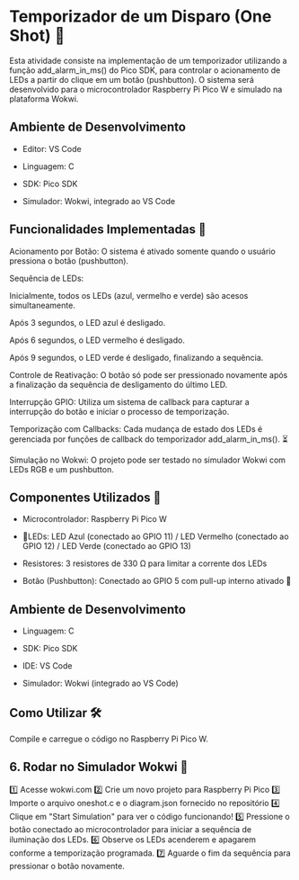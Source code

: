 # Temporizador de um Disparo (One Shot) 🚀
Esta atividade consiste na implementação de um temporizador utilizando a função add_alarm_in_ms() do Pico SDK, para controlar o acionamento de LEDs a partir do clique em um botão (pushbutton). O sistema será desenvolvido para o microcontrolador Raspberry Pi Pico W e simulado na plataforma Wokwi.

## Ambiente de Desenvolvimento

- Editor: VS Code

- Linguagem: C

- SDK: Pico SDK

- Simulador: Wokwi, integrado ao VS Code

## Funcionalidades Implementadas 🔧

Acionamento por Botão: O sistema é ativado somente quando o usuário pressiona o botão (pushbutton).

Sequência de LEDs:

Inicialmente, todos os LEDs (azul, vermelho e verde) são acesos simultaneamente.

Após 3 segundos, o LED azul é desligado.

Após 6 segundos, o LED vermelho é desligado.

Após 9 segundos, o LED verde é desligado, finalizando a sequência.

Controle de Reativação: O botão só pode ser pressionado novamente após a finalização da sequência de desligamento do último LED.

Interrupção GPIO: Utiliza um sistema de callback para capturar a interrupção do botão e iniciar o processo de temporização.

Temporização com Callbacks: Cada mudança de estado dos LEDs é gerenciada por funções de callback do temporizador add_alarm_in_ms(). ⏳

Simulação no Wokwi: O projeto pode ser testado no simulador Wokwi com LEDs RGB e um pushbutton.

## Componentes Utilizados 📌

- Microcontrolador: Raspberry Pi Pico W

- 🚦LEDs: LED Azul (conectado ao GPIO 11) / LED Vermelho (conectado ao GPIO 12) / LED Verde (conectado ao GPIO 13) 

- Resistores: 3 resistores de 330 Ω para limitar a corrente dos LEDs

- Botão (Pushbutton): Conectado ao GPIO 5 com pull-up interno ativado 🔘

## Ambiente de Desenvolvimento

- Linguagem: C

- SDK: Pico SDK

- IDE: VS Code

- Simulador: Wokwi (integrado ao VS Code)

## Como Utilizar 🛠️

Compile e carregue o código no Raspberry Pi Pico W.


## 6. Rodar no Simulador Wokwi 🔄

1️⃣ Acesse wokwi.com
2️⃣ Crie um novo projeto para Raspberry Pi Pico
3️⃣ Importe o arquivo oneshot.c e o diagram.json fornecido no repositório
4️⃣ Clique em "Start Simulation" para ver o código funcionando!
5️⃣ Pressione o botão conectado ao microcontrolador para iniciar a sequência de iluminação dos LEDs.
6️⃣ Observe os LEDs acenderem e apagarem conforme a temporização programada.
7️⃣ Aguarde o fim da sequência para pressionar o botão novamente.
